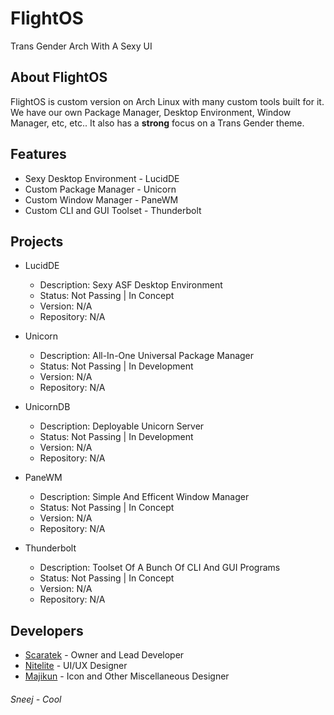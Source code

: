 # FlightOS
Trans Gender Arch With A Sexy UI

## About FlightOS
FlightOS is custom version on Arch Linux with many custom tools built for it. We have our own Package Manager, Desktop Environment, Window Manager, etc, etc.. It also has a **strong** focus on a Trans Gender theme.

## Features
- Sexy Desktop Environment - LucidDE
- Custom Package Manager - Unicorn
- Custom Window Manager - PaneWM
- Custom CLI and GUI Toolset - Thunderbolt

## Projects
- LucidDE
  - Description: Sexy ASF Desktop Environment
  - Status: Not Passing | In Concept
  - Version: N/A
  - Repository: N/A
  
- Unicorn
  - Description: All-In-One Universal Package Manager
  - Status: Not Passing | In Development
  - Version: N/A
  - Repository: N/A
  
- UnicornDB
  - Description: Deployable Unicorn Server 
  - Status: Not Passing | In Development
  - Version: N/A
  - Repository: N/A

- PaneWM
  - Description: Simple And Efficent Window Manager
  - Status: Not Passing | In Concept
  - Version: N/A
  - Repository: N/A
  
- Thunderbolt
  - Description: Toolset Of A Bunch Of CLI And GUI Programs
  - Status: Not Passing | In Concept
  - Version: N/A
  - Repository: N/A

## Developers
- [Scaratek](https://github.com/scaratek) - Owner and Lead Developer
- [Nitelite](https://github.com/lappyxd) - UI/UX Designer
- [Majikun](https://github.com/madjikdotpng) - Icon and Other Miscellaneous Designer


###### Sneej - Cool
